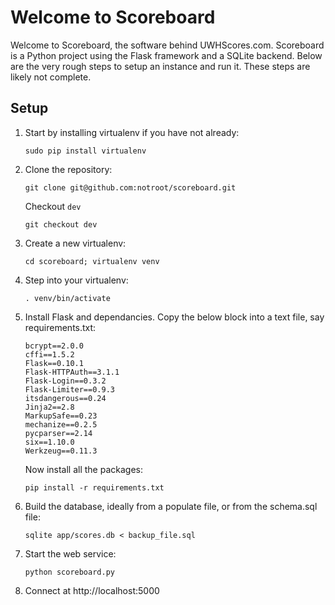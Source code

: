 # Welcome to Scoreboard
Welcome to Scoreboard, the software behind UWHScores.com. Scoreboard is a Python project
using the Flask framework and a SQLite backend. Below are the very rough steps to
setup an instance and run it. These steps are likely not complete.

## Setup
1. Start by installing virtualenv if you have not already:

    `sudo pip install virtualenv`

2. Clone the repository:

    `git clone git@github.com:notroot/scoreboard.git`

    Checkout `dev`

    `git checkout dev`

3. Create a new virtualenv:

    `cd scoreboard; virtualenv venv`

4. Step into your virtualenv:

    `. venv/bin/activate`

5. Install Flask and dependancies. Copy the below block into a text file, say requirements.txt:
    ```
    bcrypt==2.0.0
    cffi==1.5.2
    Flask==0.10.1
    Flask-HTTPAuth==3.1.1
    Flask-Login==0.3.2
    Flask-Limiter==0.9.3
    itsdangerous==0.24
    Jinja2==2.8
    MarkupSafe==0.23
    mechanize==0.2.5
    pycparser==2.14
    six==1.10.0
    Werkzeug==0.11.3
    ```
    Now install all the packages:

    `pip install -r requirements.txt`

6. Build the database, ideally from a populate file, or from the schema.sql file:

    `sqlite app/scores.db < backup_file.sql`

7. Start the web service:

    `python scoreboard.py`

8. Connect at http://localhost:5000
